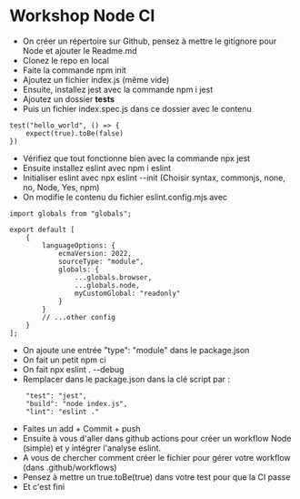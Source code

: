 # Workshop Node CI
- On créer un répertoire sur Github, pensez à mettre le gitignore pour Node et ajouter le Readme.md
- Clonez le repo en local
- Faite la commande npm init
- Ajoutez un fichier index.js (même vide)
- Ensuite, installez jest avec la commande npm i jest
- Ajoutez un dossier __tests__
- Puis un fichier index.spec.js dans ce dossier avec le contenu 
```
test("hello_world", () => {
    expect(true).toBe(false)
})
```
- Vérifiez que tout fonctionne bien avec la commande npx jest
- Ensuite installez eslint avec npm i eslint
- Initialiser eslint avec npx eslint --init (Choisir syntax, commonjs, none, no, Node, Yes, npm)
- On modifie le contenu du fichier eslint.config.mjs avec
```
import globals from "globals";

export default [
    {
        languageOptions: {
            ecmaVersion: 2022,
            sourceType: "module",
            globals: {
                ...globals.browser,
                ...globals.node,
                myCustomGlobal: "readonly"
            }
        }
        // ...other config
    }
];
```
- On ajoute une entrée "type": "module" dans le package.json
- On fait un petit npm ci
- On fait npx eslint . --debug
- Remplacer dans le package.json dans la clé script par : 
```
    "test": "jest",
    "build": "node index.js",
    "lint": "eslint ."
```
- Faites un add + Commit + push
- Ensuite à vous d'aller dans github actions pour créer un workflow Node (simple) et y intégrer l'analyse eslint.
- A vous de chercher comment créer le fichier pour gérer votre workflow (dans .github/workflows)
- Pensez à mettre un true.toBe(true) dans votre test pour que la CI passe
- Et c'est fini